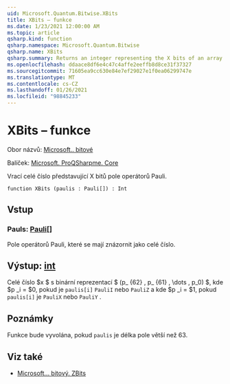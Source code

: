 ```yaml
---
uid: Microsoft.Quantum.Bitwise.XBits
title: XBits – funkce
ms.date: 1/23/2021 12:00:00 AM
ms.topic: article
qsharp.kind: function
qsharp.namespace: Microsoft.Quantum.Bitwise
qsharp.name: XBits
qsharp.summary: Returns an integer representing the X bits of an array of Pauli operators.
ms.openlocfilehash: ddaace8df6e4c47c4affe2eeffb8d8ce31f37327
ms.sourcegitcommit: 71605ea9cc630e84e7ef29027e1f0ea06299747e
ms.translationtype: MT
ms.contentlocale: cs-CZ
ms.lasthandoff: 01/26/2021
ms.locfileid: "98845233"
---
```

# <a name="xbits-function"></a>XBits – funkce

Obor názvů: [Microsoft.. bitové](xref:Microsoft.Quantum.Bitwise)

Balíček: [Microsoft. ProQSharpme. Core](https://nuget.org/packages/Microsoft.Quantum.QSharp.Core)


Vrací celé číslo představující X bitů pole operátorů Pauli.

```qsharp
function XBits (paulis : Pauli[]) : Int
```


## <a name="input"></a>Vstup

### <a name="paulis--pauli"></a>Pauls: [Pauli](xref:microsoft.quantum.lang-ref.pauli)[]

Pole operátorů Pauli, které se mají znázornit jako celé číslo.



## <a name="output--int"></a>Výstup: [int](xref:microsoft.quantum.lang-ref.int)

Celé číslo $x $ s binární reprezentací $ (p_ {62} \, p_ {61} \, \dots \, p_0) $, kde $p _i = $0, pokud je `paulis[i]` `PauliI` nebo `PauliZ` a kde $p _i = $1, pokud `paulis[i]` je `PauliX` nebo `PauliY` .

## <a name="remarks"></a>Poznámky

Funkce bude vyvolána, pokud `paulis` je délka pole větší než 63.

## <a name="see-also"></a>Viz také

- [Microsoft... bitový. ZBits](xref:Microsoft.Quantum.Bitwise.ZBits)